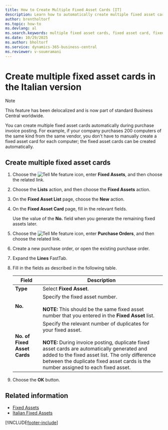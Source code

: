 ```yaml
---
title: How to Create Multiple Fixed Asset Cards [IT]
description: Learn how to automatically create multiple fixed asset cards during purchase invoice posting in Business Central.
author: brentholtorf
ms.topic: how-to
ms.devlang: al
ms.search.keywords: multiple fixed asset cards, fixed asset card, fixed asset card creation, invoice posting, Italian version
ms.date: 10/29/2025
ms.author: bholtorf
ms.service: dynamics-365-business-central
ms.reviewer: v-soumramani
---
```


# Create multiple fixed asset cards in the Italian version

> [!NOTE]
> This feature has been delocalized and is now part of standard Business Central worldwide.  

You can create multiple fixed asset cards automatically during purchase invoice posting. For example, if your company purchases 200 computers of the same kind from the same vendor, you don't have to manually create a fixed asset card for each computer; the fixed asset cards can be created automatically.  

## Create multiple fixed asset cards  

1. Choose the ![Tell Me feature](../../media/ui-search/search_small.png "Tell me what you want to do") icon, enter **Fixed Assets**, and then choose the related link.  
1. Choose the **Lists** action, and then choose the **Fixed Assets** action.  
1. On the **Fixed Asset List** page, choose the **New** action.  
1. On the **Fixed Asset Card** page, fill in the relevant fields.  

   Use the value of the **No.** field when you generate the remaining fixed assets later.  

1. Choose the ![Tell Me feature](../../media/ui-search/search_small.png "Tell me what you want to do") icon, enter **Purchase Orders**, and then choose the related link.  
1. Create a new purchase order, or open the existing purchase order.  
1. Expand the **Lines** FastTab.  
1. Fill in the fields as described in the following table.  

    |Field|Description|  
    |---------------------------------|---------------------------------------|  
    |**Type**|Select **Fixed Asset**.|  
    |**No.**|Specify the fixed asset number.<br><br/> **NOTE:** This should be the same fixed asset number that you entered in the **Fixed Asset** list.|  
    |**No. of Fixed Asset Cards**|Specify the relevant number of duplicates for your fixed asset.<br><br/> **NOTE:** During invoice posting, duplicate fixed asset cards are automatically generated and added to the fixed asset list. The only difference between the duplicate fixed asset cards is the number assigned to each fixed asset.|  

1. Choose the **OK** button.  

## Related information

- [Fixed Assets](../../fa-manage.md)  
- [Italian Fixed Assets](italian-fixed-assets.md)

[!INCLUDE[footer-include](../../includes/footer-banner.md)]
